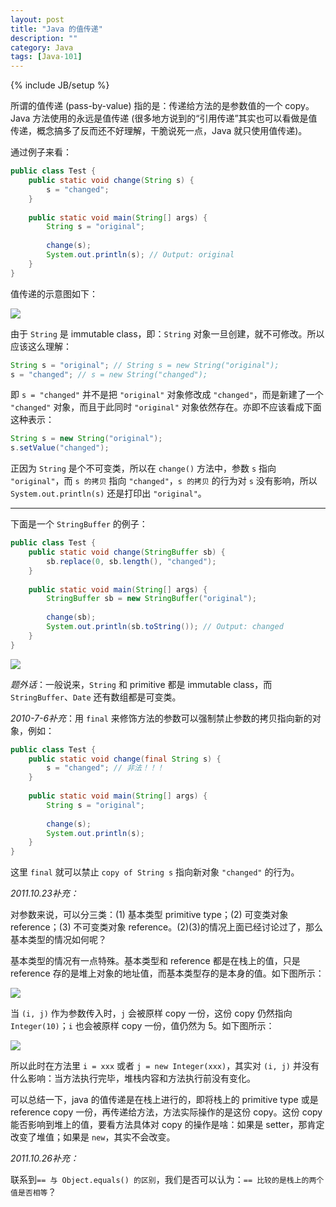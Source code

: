 ```yaml
---
layout: post
title: "Java 的值传递"
description: ""
category: Java
tags: [Java-101]
---
```

{% include JB/setup %}

[1]: https://farm2.staticflickr.com/1558/23624880720_3cf08752b9_o_d.png
[2]: https://farm2.staticflickr.com/1477/23552710069_3891f8d3c7_o_d.png
[3]: https://farm2.staticflickr.com/1720/23292345074_b707c469d9_o_d.png
[4]: https://farm6.staticflickr.com/5797/23838061301_a52e87df52_o_d.png

所谓的值传递 (pass-by-value) 指的是：传递给方法的是参数值的一个 copy。Java 方法使用的永远是值传递 (很多地方说到的“引用传递”其实也可以看做是值传递，概念搞多了反而还不好理解，干脆说死一点，Java 就只使用值传递)。  

通过例子来看：

```java
public class Test {  
	public static void change(String s) {  
		s = "changed";  
	}  
	  
	public static void main(String[] args) {  
		String s = "original";  
		  
		change(s);  
		System.out.println(s); // Output: original  
	}  
}
```

值传递的示意图如下：

![][1]

由于 `String` 是 immutable class，即：`String` 对象一旦创建，就不可修改。所以应该这么理解：

```java
String s = "original"; // String s = new String("original");
s = "changed"; // s = new String("changed");
```

即 `s = "changed"` 并不是把 `"original"` 对象修改成 `"changed"`，而是新建了一个 `"changed"` 对象，而且于此同时 `"original"` 对象依然存在。亦即不应该看成下面这种表示：

```java
String s = new String("original");  
s.setValue("changed");  
```

正因为 `String` 是个不可变类，所以在 `change()` 方法中，参数 `s` 指向 `"original"`，而 `s 的拷贝` 指向 `"changed"`，`s 的拷贝` 的行为对 `s` 没有影响，所以 `System.out.println(s)` 还是打印出 `"original"`。

---

下面是一个 `StringBuffer` 的例子：

```java
public class Test {   
	public static void change(StringBuffer sb) {  
		sb.replace(0, sb.length(), "changed");  
	}  
	  
	public static void main(String[] args) {  
		StringBuffer sb = new StringBuffer("original");  
		  
		change(sb);  
		System.out.println(sb.toString()); // Output: changed  
	}  
} 
```

![][2]

_题外话_：一般说来，`String` 和 primitive 都是 immutable class，而 `StringBuffer`、`Date` 还有数组都是可变类。

_2010-7-6补充_：用 `final` 来修饰方法的参数可以强制禁止参数的拷贝指向新的对象，例如：

```java
public class Test {  
	public static void change(final String s) {  
		s = "changed"; // 非法！！！  
	}  
	  
	public static void main(String[] args) {  
		String s = "original";  
		  
		change(s);  
		System.out.println(s);   
	}  
}
```

这里 `final` 就可以禁止 `copy of String s` 指向新对象 `"changed"` 的行为。  

_2011.10.23补充：_

对参数来说，可以分三类：(1) 基本类型 primitive type；(2) 可变类对象 reference；(3) 不可变类对象 reference。(2)(3)的情况上面已经讨论过了，那么基本类型的情况如何呢？

基本类型的情况有一点特殊。基本类型和 reference 都是在栈上的值，只是 reference 存的是堆上对象的地址值，而基本类型存的是本身的值。如下图所示：

![][3]

当 `(i, j)` 作为参数传入时，`j` 会被原样 copy 一份，这份 copy 仍然指向 `Integer(10)`；`i` 也会被原样 copy 一份，值仍然为 5。如下图所示：

![][4]

所以此时在方法里 `i = xxx` 或者 `j = new Integer(xxx)`，其实对 `(i, j)` 并没有什么影响：当方法执行完毕，堆栈内容和方法执行前没有变化。

可以总结一下，java 的值传递是在栈上进行的，即将栈上的 primitive type 或是 reference copy 一份，再传递给方法，方法实际操作的是这份 copy。这份 copy 能否影响到堆上的值，要看方法具体对 copy 的操作是啥：如果是 setter，那肯定改变了堆值；如果是 `new`，其实不会改变。  

_2011.10.26补充：_

联系到`== 与 Object.equals() 的区别`，我们是否可以认为：`== 比较的是栈上的两个值是否相等`？